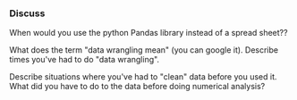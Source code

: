 ### Discuss
When would you use the python Pandas library instead of a spread sheet?? 

What does the term "data wrangling mean" (you can google it).  Describe times you've had to do "data wrangling".

Describe situations where you've had to "clean" data before you used it.  What did you have to do to the data before doing numerical analysis?  

